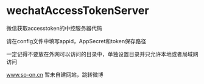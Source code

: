 # wechatAccessTokenServer

微信获取accesstoken的中控服务器代码

请在config文件中填写appid，AppSecret和token保存路径

一定记得不要放在外网可以访问的目录中，单独设置目录并只允许本地或者局域网访问

www.so-on.cn 暂未自建网站，跳转微博
